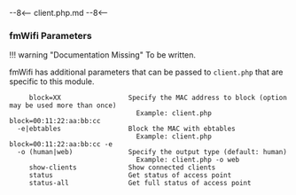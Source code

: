 --8<--
client.php.md
--8<--

### fmWifi Parameters

!!! warning "Documentation Missing"
    To be written.

fmWifi has additional parameters that can be passed to `client.php` that are specific to this module.

```
     block=XX                 Specify the MAC address to block (option may be used more than once)
                                Example: client.php block=00:11:22:aa:bb:cc
  -e|ebtables                 Block the MAC with ebtables
                                Example: client.php block=00:11:22:aa:bb:cc -e
  -o (human|web)              Specify the output type (default: human)
                                Example: client.php -o web
     show-clients             Show connected clients
     status                   Get status of access point
     status-all               Get full status of access point
```